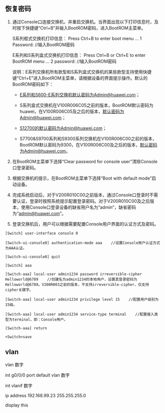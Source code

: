 ## 恢复密码

1. 通过Console口连接交换机，并重启交换机。当界面出现以下打印信息时，及时按下快捷键“Ctrl+B”并输入BootROM密码，进入BootROM主菜单。

    S系列框式交换机打印信息： 
        Press Ctrl+B to enter boot menu ... 1
        Password: //输入BootROM密码

    E系列和S系列盒式交换机打印信息： 
        Press Ctrl+B or Ctrl+E to enter BootROM menu ... 2
        password: //输入BootROM密码 

    说明：E系列交换机所有款型和S系列盒式交换机的某些款型支持使用快捷键“Ctrl+E”进入BootROM主菜单，请根据设备的界面提示操作。默认的BootROM密码如下：

    * E系列和S600-E系列交换机默认密码为Admin@huawei.com；

    * S系列盒式交换机在V100R006C05之前的版本，BootROM默认密码为huawei，在V100R006C05及之后的版本，默认密码为Admin@huawei.com；

    * S12700的默认密码为Admin@huawei.com；

    * S7700&S9700系列和S9300系列交换机在V100R006C00之前的版本，BootROM默认密码为9300，在V100R006C00及之后的版本，默认密码为Admin@huawei.com。


2. 在BootROM主菜单下选择“Clear password for console user”清除Console口登录密码。 


3. 根据交换机的提示，在BootROM主菜单下选择“Boot with default mode”启动设备。 


4. 完成系统启动后，对于V200R010C00之前版本，通过Console口登录时不需要认证，登录时按照系统提示配置登录密码。对于V200R010C00及之后版本，使用Console口登录设备的缺省用户名为“admin”，缺省密码为“admin@huawei.com”。

 
5. 登录交换机后，用户可以根据需要配置Console用户界面的认证方式及密码。

  ```
  [Switch] user-interface console 0

  [Switch-ui-console0] authentication-mode aaa    //设置Console用户认证方式为AAA认证。

  [Switch-ui-console0] quit

  [Switch] aaa

  [Switch-aaa] local-user admin1234 password irreversible-cipher Helloworld@6789    //创建名为admin1234的本地用户，设置其登录密码为Helloworld@6789。V200R003之前的版本，不支持irreversible-cipher，仅支持cipher关键字。

  [Switch-aaa] local-user admin1234 privilege level 15    //配置用户级别为15级。

  [Switch-aaa] local-user admin1234 service-type terminal    //配置接入类型为terminal，即：Console用户。

  [Switch-aaa] return

  <Switch>save

  ```


## vlan

vlan 数字

int g0/0/0
port default vlan 数字

int vlanif 数字

ip address 192.168.99.23 255.255.255.0

display this
